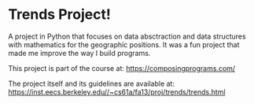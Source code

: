 # Trends Project!
A project in Python that focuses on data absctraction and data structures with mathematics for the geographic positions. It was a fun project that made me improve the way I 
build programs.

This project is part of the course at: https://composingprograms.com/

The project itself and its guidelines are available at: https://inst.eecs.berkeley.edu//~cs61a/fa13/proj/trends/trends.html
